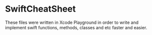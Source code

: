 # SwiftCheatSheet

These files were written in Xcode Playground in order to write and implement swift functions, methods, classes and etc faster and easier.
